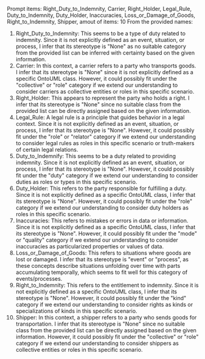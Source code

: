 Prompt items: 
Right_Duty_to_Indemnity, Carrier, Right_Holder, Legal_Rule, Duty_to_Indemnity, Duty_Holder, Inaccuracies, Loss_or_Damage_of_Goods, Right_to_Indemnity, Shipper, 
amout of items: 10
 From the provided names:
1. Right_Duty_to_Indemnity: This seems to be a type of duty related to indemnity. Since it is not explicitly defined as an event, situation, or process, I infer that its stereotype is "None" as no suitable category from the provided list can be inferred with certainty based on the given information.
2. Carrier: In this context, a carrier refers to a party who transports goods. I infer that its stereotype is "None" since it is not explicitly defined as a specific OntoUML class. However, it could possibly fit under the "collective" or "role" category if we extend our understanding to consider carriers as collective entities or roles in this specific scenario.
3. Right_Holder: This appears to represent the party who holds a right. I infer that its stereotype is "None" since no suitable class from the provided list can be directly assigned based on the given information.
4. Legal_Rule: A legal rule is a principle that guides behavior in a legal context. Since it is not explicitly defined as an event, situation, or process, I infer that its stereotype is "None". However, it could possibly fit under the "role" or "relator" category if we extend our understanding to consider legal rules as roles in this specific scenario or truth-makers of certain legal relations.
5. Duty_to_Indemnify: This seems to be a duty related to providing indemnity. Since it is not explicitly defined as an event, situation, or process, I infer that its stereotype is "None". However, it could possibly fit under the "duty" category if we extend our understanding to consider duties as roles or types in this specific scenario.
6. Duty_Holder: This refers to the party responsible for fulfilling a duty. Since it is not explicitly defined as a specific OntoUML class, I infer that its stereotype is "None". However, it could possibly fit under the "role" category if we extend our understanding to consider duty holders as roles in this specific scenario.
7. Inaccuracies: This refers to mistakes or errors in data or information. Since it is not explicitly defined as a specific OntoUML class, I infer that its stereotype is "None". However, it could possibly fit under the "mode" or "quality" category if we extend our understanding to consider inaccuracies as particularized properties or values of data.
8. Loss_or_Damage_of_Goods: This refers to situations where goods are lost or damaged. I infer that its stereotype is "event" or "process", as these concepts describe situations unfolding over time with parts accumulating temporally, which seems to fit well for this category of events/processes.
9. Right_to_Indemnity: This refers to the entitlement to indemnity. Since it is not explicitly defined as a specific OntoUML class, I infer that its stereotype is "None". However, it could possibly fit under the "kind" category if we extend our understanding to consider rights as kinds or specializations of kinds in this specific scenario.
10. Shipper: In this context, a shipper refers to a party who sends goods for transportation. I infer that its stereotype is "None" since no suitable class from the provided list can be directly assigned based on the given information. However, it could possibly fit under the "collective" or "role" category if we extend our understanding to consider shippers as collective entities or roles in this specific scenario.
